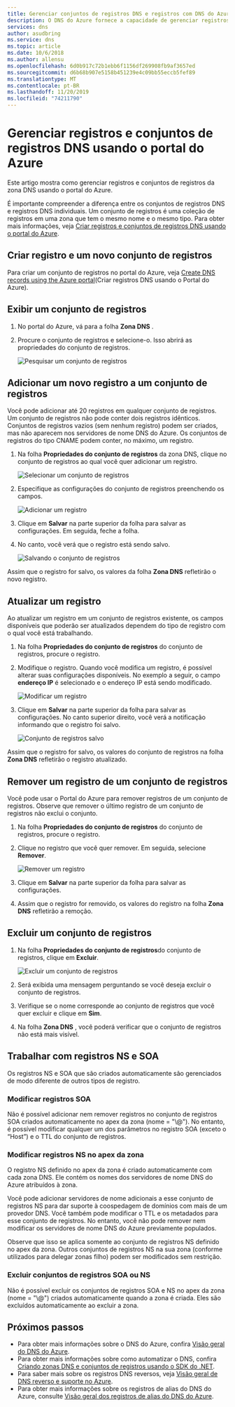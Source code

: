 ```yaml
---
title: Gerenciar conjuntos de registros DNS e registros com DNS do Azure
description: O DNS do Azure fornece a capacidade de gerenciar registros e conjuntos de registros de DNS ao hospedar seu domínio.
services: dns
author: asudbring
ms.service: dns
ms.topic: article
ms.date: 10/6/2018
ms.author: allensu
ms.openlocfilehash: 6d0b917c72b1ebb6f1156df269908fb9af3657ed
ms.sourcegitcommit: d6b68b907e5158b451239e4c09bb55eccb5fef89
ms.translationtype: MT
ms.contentlocale: pt-BR
ms.lasthandoff: 11/20/2019
ms.locfileid: "74211790"
---
```

# <a name="manage-dns-records-and-record-sets-by-using-the-azure-portal"></a>Gerenciar registros e conjuntos de registros DNS usando o portal do Azure

Este artigo mostra como gerenciar registros e conjuntos de registros da zona DNS usando o portal do Azure.

É importante compreender a diferença entre os conjuntos de registros DNS e registros DNS individuais. Um conjunto de registros é uma coleção de registros em uma zona que tem o mesmo nome e o mesmo tipo. Para obter mais informações, veja [Criar registros e conjuntos de registros DNS usando o portal do Azure](dns-getstarted-create-recordset-portal.md).

## <a name="create-a-new-record-set-and-record"></a>Criar registro e um novo conjunto de registros

Para criar um conjunto de registros no portal do Azure, veja [Create DNS records using the Azure portal](dns-getstarted-create-recordset-portal.md)(Criar registros DNS usando o Portal do Azure).

## <a name="view-a-record-set"></a>Exibir um conjunto de registros

1. No portal do Azure, vá para a folha **Zona DNS** .
2. Procure o conjunto de registros e selecione-o. Isso abrirá as propriedades do conjunto de registros.

    ![Pesquisar um conjunto de registros](./media/dns-operations-recordsets-portal/searchset500.png)

## <a name="add-a-new-record-to-a-record-set"></a>Adicionar um novo registro a um conjunto de registros

Você pode adicionar até 20 registros em qualquer conjunto de registros. Um conjunto de registros não pode conter dois registros idênticos. Conjuntos de registros vazios (sem nenhum registro) podem ser criados, mas não aparecem nos servidores de nome DNS do Azure. Os conjuntos de registros do tipo CNAME podem conter, no máximo, um registro.

1. Na folha **Propriedades do conjunto de registros** da zona DNS, clique no conjunto de registros ao qual você quer adicionar um registro.

    ![Selecionar um conjunto de registros](./media/dns-operations-recordsets-portal/selectset500.png)

2. Especifique as configurações do conjunto de registros preenchendo os campos.

    ![Adicionar um registro](./media/dns-operations-recordsets-portal/addrecord500.png)

3. Clique em **Salvar** na parte superior da folha para salvar as configurações. Em seguida, feche a folha.
4. No canto, você verá que o registro está sendo salvo.

    ![Salvando o conjunto de registros](./media/dns-operations-recordsets-portal/saving150.png)

Assim que o registro for salvo, os valores da folha **Zona DNS** refletirão o novo registro.

## <a name="update-a-record"></a>Atualizar um registro

Ao atualizar um registro em um conjunto de registros existente, os campos disponíveis que poderão ser atualizados dependem do tipo de registro com o qual você está trabalhando.

1. Na folha **Propriedades do conjunto de registros** do conjunto de registros, procure o registro.
2. Modifique o registro. Quando você modifica um registro, é possível alterar suas configurações disponíveis. No exemplo a seguir, o campo **endereço IP** é selecionado e o endereço IP está sendo modificado.

    ![Modificar um registro](./media/dns-operations-recordsets-portal/modifyrecord500.png)

3. Clique em **Salvar** na parte superior da folha para salvar as configurações. No canto superior direito, você verá a notificação informando que o registro foi salvo.

    ![Conjunto de registros salvo](./media/dns-operations-recordsets-portal/saved150.png)

Assim que o registro for salvo, os valores do conjunto de registros na folha **Zona DNS** refletirão o registro atualizado.

## <a name="remove-a-record-from-a-record-set"></a>Remover um registro de um conjunto de registros

Você pode usar o Portal do Azure para remover registros de um conjunto de registros. Observe que remover o último registro de um conjunto de registros não exclui o conjunto.

1. Na folha **Propriedades do conjunto de registros** do conjunto de registros, procure o registro.
2. Clique no registro que você quer remover. Em seguida, selecione **Remover**.

    ![Remover um registro](./media/dns-operations-recordsets-portal/removerecord500.png)

3. Clique em **Salvar** na parte superior da folha para salvar as configurações.
4. Assim que o registro for removido, os valores do registro na folha **Zona DNS** refletirão a remoção.

## <a name="delete"></a>Excluir um conjunto de registros

1. Na folha **Propriedades do conjunto de registros**do conjunto de registros, clique em **Excluir**.

    ![Excluir um conjunto de registros](./media/dns-operations-recordsets-portal/deleterecordset500.PNG)

2. Será exibida uma mensagem perguntando se você deseja excluir o conjunto de registros.
3. Verifique se o nome corresponde ao conjunto de registros que você quer excluir e clique em **Sim**.
4. Na folha **Zona DNS** , você poderá verificar que o conjunto de registros não está mais visível.

## <a name="work-with-ns-and-soa-records"></a>Trabalhar com registros NS e SOA

Os registros NS e SOA que são criados automaticamente são gerenciados de modo diferente de outros tipos de registro.

### <a name="modify-soa-records"></a>Modificar registros SOA

Não é possível adicionar nem remover registros no conjunto de registros SOA criados automaticamente no apex da zona (nome = "\\@\"). No entanto, é possível modificar qualquer um dos parâmetros no registro SOA (exceto o “Host”) e o TTL do conjunto de registros.

### <a name="modify-ns-records-at-the-zone-apex"></a>Modificar registros NS no apex da zona

O registro NS definido no apex da zona é criado automaticamente com cada zona DNS. Ele contém os nomes dos servidores de nome DNS do Azure atribuídos à zona.

Você pode adicionar servidores de nome adicionais a esse conjunto de registros NS para dar suporte à coospedagem de domínios com mais de um provedor DNS. Você também pode modificar o TTL e os metadados para esse conjunto de registros. No entanto, você não pode remover nem modificar os servidores de nome DNS do Azure previamente populados.

Observe que isso se aplica somente ao conjunto de registros NS definido no apex da zona. Outros conjuntos de registros NS na sua zona (conforme utilizados para delegar zonas filho) podem ser modificados sem restrição.

### <a name="delete-soa-or-ns-record-sets"></a>Excluir conjuntos de registros SOA ou NS

Não é possível excluir os conjuntos de registros SOA e NS no apex da zona (nome = "\\@\") criados automaticamente quando a zona é criada. Eles são excluídos automaticamente ao excluir a zona.

## <a name="next-steps"></a>Próximos passos

* Para obter mais informações sobre o DNS do Azure, confira [Visão geral do DNS do Azure](dns-overview.md).
* Para obter mais informações sobre como automatizar o DNS, confira [Criando zonas DNS e conjuntos de registros usando o SDK do .NET](dns-sdk.md).
* Para saber mais sobre os registros DNS reversos, veja [Visão geral de DNS reverso e suporte no Azure](dns-reverse-dns-overview.md).
* Para obter mais informações sobre os registros de alias do DNS do Azure, consulte [Visão geral dos registros de alias do DNS do Azure](dns-alias.md).
